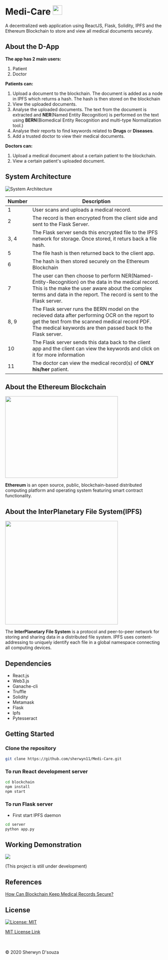 # Medi-Care <img src="https://pbs.twimg.com/profile_images/653586573/Logo_wc-2_400x400.png" height="30px" width="30px"/>

A decentralized web application using ReactJS, Flask, Solidity, IPFS and the Ethereum Blockchain to store and view all medical documents securely.

## About the D-App

<b>The app has 2 main users:</b>
1. Patient
2. Doctor

<b>Patients can:</b>
<ol>
<li> Upload a document to the blockchain. The document is added as a node in IPFS which returns a hash. The hash is then stored on the blockchain</li>
<li> View the uploaded documents.</li>
<li> Analyse the uploaded documents. The text from the document is extracted and <b>NER</b>(Named Entity Recognition) is performed on the text using <b>BERN</b>(Biomedical Entity Recognition and multi-type Normalization tool.)</li>
<li> Analyse their reports to find keywords related to <b>Drugs</b> or <b>Diseases</b>.</li>
<li> Add a trusted doctor to view their medical documents.</li>
</ol>

<b>Doctors can:</b>
<ol>
<li> Upload a medical document about a certain patient to the blockchain.</li>
<li> View a certain patient's uploaded document.</li>
</ol>

## System Architecture

<img src="https://i.ibb.co/1rnDfbN/Sherwyn.png" alt="System Architecture" border="0"><br />

| Number      | Description |
| ----------- | ----------- |
| 1           | User scans and uploads a medical record.       |
| 2      | The record is then encrypted from the client side and sent to the Flask Server.        |
| 3, 4           | The Flask server sends this encrypted file to the IPFS network for storage. Once stored, it returs back a file hash.       |
| 5       | The file hash is then returned back to the client app.        |
| 6        | The hash is then stored securely on the Ethereum Blockchain        |
| 7          | The user can then choose to perform NER(Named-Entity-Recognition) on the data in the medical record. This is the make the user aware about the complex terms and data in the report. The record is sent to the Flask server.       |
| 8, 9        | The Flask server runs the BERN model on the recieved data after performing OCR on the report to get the text from the scanned medical record PDF. The medical keywords are then passed back to the Flask server.        |
| 10 | The Flask server sends this data back to the client app and the client can view the keywords and click on it for more information |
| 11           | The doctor can view the medical record(s) of <b>ONLY his/her</b> patient.      |

## About the Ethereum Blockchain

<img src="https://camo.githubusercontent.com/d33e4396449fee9f80e57435ae3e77d7d45b34b1a90b72c578c9a456685c4c8c/68747470733a2f2f656e637279707465642d74626e302e677374617469632e636f6d2f696d616765733f713d74626e3a414e64394763534d61425a4a2d56466e444b625562444b4a664949466867596842765648315f6544744126757371703d434155" height="260px" width="360px"/>

<b>Ethereum</b> is an open source, public, blockchain-based distributed computing platform and operating system featuring smart contract functionality.

## About the InterPlanetary File System(IPFS)

<img src="https://upload.wikimedia.org/wikipedia/commons/1/18/Ipfs-logo-1024-ice-text.png" height="330px" width="360px"/>

The <b>InterPlanetary File System</b> is a protocol and peer-to-peer network for storing and sharing data in a distributed file system. IPFS uses content-addressing to uniquely identify each file in a global namespace connecting all computing devices.

## Dependencies
<ul>
  <li>React.js</li>
  <li>Web3.js</li>
  <li>Ganache-cli</li>
  <li>Truffle</li>
  <li>Solidity</li>
  <li>Metamask</li>
  <li>Flask</li>
  <li>Ipfs</li>
  <li>Pytesseract</li>
</ul>


## Getting Started

### Clone the repository
```bash
git clone https://github.com/sherwyn11/Medi-Care.git
```

### To run React development server

```bash
cd blockchain
npm install
npm start
```

### To run Flask server
<ul><li>First start IPFS daemon</li></ul>

```bash
cd server
python app.py
```
## Working Demonstration

![](Readme_requirements/Medi-Care.gif)

(This project is still under development)

## References

<a href="https://www.devteam.space/blog/how-can-blockchain-keep-medical-records-secure/">How Can Blockchain Keep Medical Records Secure?</a>

## License

[![License: MIT](https://img.shields.io/badge/License-MIT-yellow.svg)](https://opensource.org/licenses/MIT)

[MIT License Link](https://github.com/sherwyn11/Medi-Care/blob/master/LICENSE)

<br></br>
&copy; 2020 Sherwyn D'souza
